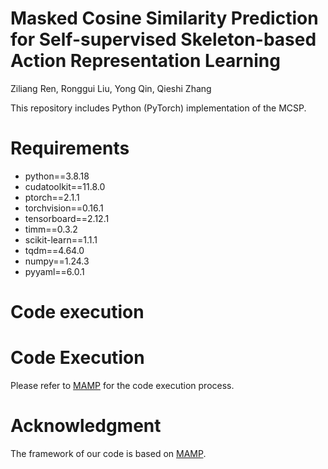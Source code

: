 # Masked Cosine Similarity Prediction for Self-supervised Skeleton-based Action Representation Learning

Ziliang Ren, Ronggui Liu, Yong Qin, Qieshi Zhang

This repository includes Python (PyTorch) implementation of the MCSP.

# Requirements
- python==3.8.18
- cudatoolkit==11.8.0
- ptorch==2.1.1
- torchvision==0.16.1
- tensorboard==2.12.1
- timm==0.3.2
- scikit-learn==1.1.1
- tqdm==4.64.0
- numpy==1.24.3
- pyyaml==6.0.1

# Code execution
# Code Execution
Please refer to [MAMP](https://github.com/maoyunyao/MAMP) for the code execution process.


# Acknowledgment
The framework of our code is based on [MAMP](https://github.com/maoyunyao/MAMP).
